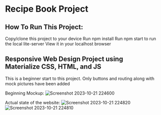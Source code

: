 # Recipe Book Project

## How To Run This Project: 
Copy/clone this project to your device
Run npm install
Run npm start to run the local lite-server
View it in your localhost browser

## Responsive Web Design Project using Materialize CSS, HTML, and JS

This is a beginner start to this project. Only buttons and routing along with mock pictures have been added

Beginning Mockup: 
![Screenshot 2023-10-21 224600](https://github.com/JasmineCodes-New/recipe_book/assets/104696443/6b71742f-0479-474f-af91-a4db30ce2308)

Actual state of the website: 
![Screenshot 2023-10-21 224820](https://github.com/JasmineCodes-New/recipe_book/assets/104696443/51876395-3648-4017-a81e-4be9ab17ce60)
![Screenshot 2023-10-21 224810](https://github.com/JasmineCodes-New/recipe_book/assets/104696443/b8f705e8-2df5-4554-b1d7-7db1d2d641fc)
